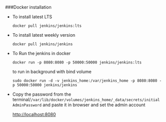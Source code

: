###Docker installation
* To install latest LTS
    
    `docker pull jenkins/jenkins:lts`
   
* To install latest weekly version

    `docker pull jenkins/jenkins`
    
* To Run the jenkins in docker

    `docker run -p 8080:8080 -p 50000:50000 jenkins/jenkins:lts`
    
    to run in background with bind volume
    
    `sudo docker run -d -v jenkins_home:/var/jenkins_home -p 8080:8080 -p 50000:50000 jenkins/jenkins`
   
* Copy the password from the terminal/`/var/lib/docker/volumes/jenkins_home/_data/secrets/initialAdminPassword` and paste it in browser and set the admin account
    
    [http://localhost:8080](http://localhost:8080)
    
  
